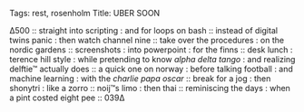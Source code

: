 Tags: rest, rosenholm
Title: UBER SOON
  
∆500 :: straight into scripting : and for loops on bash :: instead of digital twins panic : then watch channel nine :: take over the procedures : on the nordic gardens :: screenshots : into powerpoint : for the finns :: desk lunch : terence hill style : while pretending to know _alpha delta tango_ : and realizing delftie™ actually does :: a quick one on norway : before talking football : and machine learning : with the _charlie papa oscar_ :: break for a jog : then shonytri : like a zorro :: noij™s limo : then thai :: reminiscing the days : when a pint costed eight pee :: 039∆